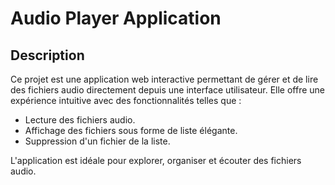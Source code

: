 # Audio Player Application

## Description

Ce projet est une application web interactive permettant de gérer et de lire des fichiers audio directement depuis une interface utilisateur. Elle offre une expérience intuitive avec des fonctionnalités telles que :

- Lecture des fichiers audio.
- Affichage des fichiers sous forme de liste élégante.
- Suppression d'un fichier de la liste.

L'application est idéale pour explorer, organiser et écouter des fichiers audio.
